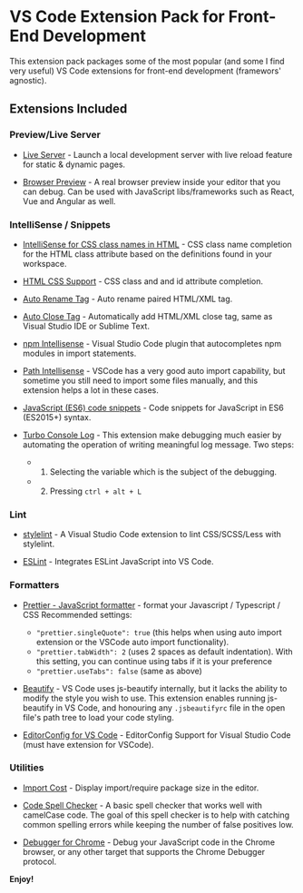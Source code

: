 # VS Code Extension Pack for Front-End Development

This extension pack packages some of the most popular (and some I find very useful) VS Code extensions for front-end development (framewors' agnostic).

## Extensions Included

### Preview/Live Server

* [Live Server](https://marketplace.visualstudio.com/items?itemName=ritwickdey.LiveServer) - Launch a local development server with live reload feature for static & dynamic pages.

* [Browser Preview](https://marketplace.visualstudio.com/items?itemName=auchenberg.vscode-browser-preview) - A real browser preview inside your editor that you can debug. Can be used with JavaScript libs/frameworks such as React, Vue and Angular as well.

### IntelliSense / Snippets

* [IntelliSense for CSS class names in HTML](https://marketplace.visualstudio.com/items?itemName=Zignd.html-css-class-completion) - CSS class name completion for the HTML class attribute based on the definitions found in your workspace.

* [HTML CSS Support](https://marketplace.visualstudio.com/items?itemName=ecmel.vscode-html-css) - CSS class and and id attribute completion.

* [Auto Rename Tag](https://marketplace.visualstudio.com/items?itemName=formulahendry.auto-rename-tag) - Auto rename paired HTML/XML tag.

* [Auto Close Tag](https://marketplace.visualstudio.com/items?itemName=formulahendry.auto-close-tag) - Automatically add HTML/XML close tag, same as Visual Studio IDE or Sublime Text.

* [npm Intellisense](https://marketplace.visualstudio.com/items?itemName=christian-kohler.npm-intellisense) - Visual Studio Code plugin that autocompletes npm modules in import statements.

* [Path Intellisense](https://marketplace.visualstudio.com/items?itemName=christian-kohler.path-intellisense) - VSCode has a very good auto import capability, but sometime you still need to import some files manually, and this extension helps a lot in these cases.

* [JavaScript (ES6) code snippets](https://marketplace.visualstudio.com/items?itemName=xabikos.JavaScriptSnippets) - Code snippets for JavaScript in ES6 (ES2015+) syntax.

* [Turbo Console Log](https://marketplace.visualstudio.com/items?itemName=ChakrounAnas.turbo-console-log) - This extension make debugging much easier by automating the operation of writing meaningful log message. Two steps: 
  - 1) Selecting the variable which is the subject of the debugging. 
  - 2) Pressing `ctrl + alt + L`

### Lint

* [stylelint](https://marketplace.visualstudio.com/items?itemName=shinnn.stylelint) - A Visual Studio Code extension to lint CSS/SCSS/Less with stylelint.

* [ESLint](https://marketplace.visualstudio.com/items?itemName=dbaeumer.vscode-eslint) - Integrates ESLint JavaScript into VS Code.

### Formatters

* [Prettier - JavaScript formatter](https://marketplace.visualstudio.com/items?itemName=esbenp.prettier-vscode) - format your Javascript / Typescript / CSS Recommended settings:
  - `"prettier.singleQuote": true` (this helps when using auto import extension or the VSCode auto import functionality).
  - `"prettier.tabWidth": 2` (uses 2 spaces as default indentation). With this setting, you can continue using tabs if it is your preference
  - `"prettier.useTabs": false` (same as above)

* [Beautify](https://marketplace.visualstudio.com/items?itemName=HookyQR.beautify) - VS Code uses js-beautify internally, but it lacks the ability to modify the style you wish to use. This extension enables running js-beautify in VS Code, and honouring any `.jsbeautifyrc` file in the open file's path tree to load your code styling.  

* [EditorConfig for VS Code](https://marketplace.visualstudio.com/items?itemName=EditorConfig.EditorConfig) - EditorConfig Support for Visual Studio Code (must have extension for VSCode).

### Utilities

* [Import Cost](https://marketplace.visualstudio.com/items?itemName=wix.vscode-import-cost) - Display import/require package size in the editor.

* [Code Spell Checker](https://marketplace.visualstudio.com/items?itemName=streetsidesoftware.code-spell-checker) - A basic spell checker that works well with camelCase code. The goal of this spell checker is to help with catching common spelling errors while keeping the number of false positives low.

* [Debugger for Chrome](https://marketplace.visualstudio.com/items?itemName=msjsdiag.debugger-for-chrome) - Debug your JavaScript code in the Chrome browser, or any other target that supports the Chrome Debugger protocol.

**Enjoy!**
